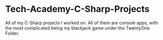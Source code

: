 # Tech-Academy-C-Sharp-Projects

All of my C-Sharp projects I worked on. All of them are console apps, with the most complicated being my blackjack game under the TwentyOne Folder.

